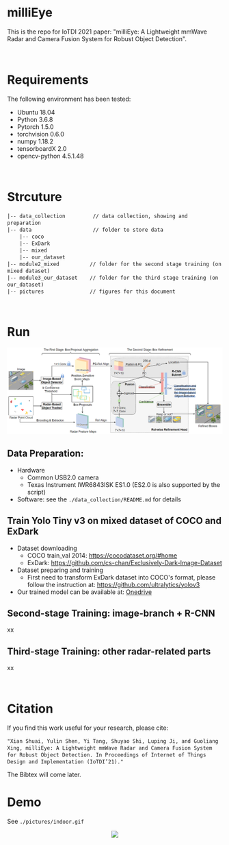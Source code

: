 # milliEye
This is the repo for IoTDI 2021 paper: "milliEye: A Lightweight mmWave Radar and Camera Fusion System for Robust Object Detection".

<br>

# Requirements
The following environment has been tested: 
* Ubuntu 18.04
* Python 3.6.8
* Pytorch 1.5.0 
* torchvision 0.6.0
* numpy 1.18.2
* tensorboardX 2.0
* opencv-python 4.5.1.48


<br>


# Strcuture
```
|-- data_collection         // data collection, showing and preparation
|-- data                    // folder to store data
    |-- coco
    |-- ExDark
    |-- mixed
    |-- our_dataset
|-- module2_mixed          // folder for the second stage training (on mixed dataset)
|-- module3_our_dataset    // folder for the third stage training (on our_dataset)
|-- pictures               // figures for this document
```

<br>

# Run
<p align="center" >
	<img src="./pictures/milliEye.png" width="1000">
</p>

## Data Preparation:
* Hardware
    * Common USB2.0 camera
    * Texas Instrument IWR6843ISK ES1.0 (ES2.0 is also supported by the script)
* Software: see the `./data_collection/README.md` for details 

## Train Yolo Tiny v3 on mixed dataset of COCO and ExDark
* Dataset downloading
    * COCO train_val 2014: https://cocodataset.org/#home 
    * ExDark: https://github.com/cs-chan/Exclusively-Dark-Image-Dataset 
* Dataset preparing and training
    * First need to transform ExDark dataset into COCO's format, please follow the instruction at: https://github.com/ultralytics/yolov3  
* Our trained model can be available at: [Onedrive](https://mycuhk-my.sharepoint.com/:f:/g/personal/1155118647_link_cuhk_edu_hk/EpkycykJuuJAiKr_9plZ3HoB3-s9_GPmSUX-wFrHfjc_hg?e=KGKzsc) 

## Second-stage Training: image-branch + R-CNN
xx

## Third-stage Training: other radar-related parts
xx

<br>

# Citation
If you find this work useful for your research, please cite:
``` 
"Xian Shuai, Yulin Shen, Yi Tang, Shuyao Shi, Luping Ji, and Guoliang Xing, milliEye: A Lightweight mmWave Radar and Camera Fusion System for Robust Object Detection. In Proceedings of Internet of Things Design and Implementation (IoTDI’21)."
```
The Bibtex will come later. 

# Demo
See `./pictures/indoor.gif`
<p align="center" >
	<img src="./pictures/indoor.gif" width="1000">
</p>



